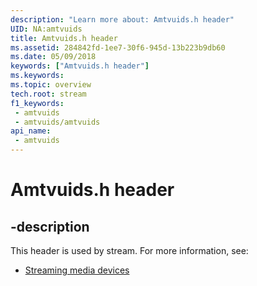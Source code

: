 ```yaml
---
description: "Learn more about: Amtvuids.h header"
UID: NA:amtvuids
title: Amtvuids.h header
ms.assetid: 284842fd-1ee7-30f6-945d-13b223b9db60
ms.date: 05/09/2018
keywords: ["Amtvuids.h header"]
ms.keywords: 
ms.topic: overview
tech.root: stream
f1_keywords:
 - amtvuids
 - amtvuids/amtvuids
api_name:
 - amtvuids
---
```


# Amtvuids.h header


## -description

This header is used by stream. For more information, see:

- [Streaming media devices](../_stream/index.md)

